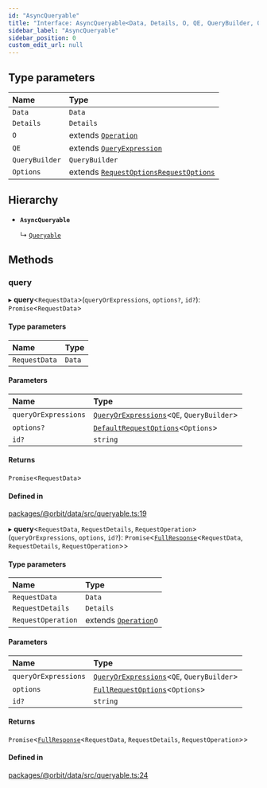 ```yaml
---
id: "AsyncQueryable"
title: "Interface: AsyncQueryable<Data, Details, O, QE, QueryBuilder, Options>"
sidebar_label: "AsyncQueryable"
sidebar_position: 0
custom_edit_url: null
---
```


## Type parameters

| Name | Type |
| :------ | :------ |
| `Data` | `Data` |
| `Details` | `Details` |
| `O` | extends [`Operation`](Operation.md) |
| `QE` | extends [`QueryExpression`](QueryExpression.md) |
| `QueryBuilder` | `QueryBuilder` |
| `Options` | extends [`RequestOptions`](RequestOptions.md)[`RequestOptions`](RequestOptions.md) |

## Hierarchy

- **`AsyncQueryable`**

  ↳ [`Queryable`](Queryable.md)

## Methods

### query

▸ **query**<`RequestData`\>(`queryOrExpressions`, `options?`, `id?`): `Promise`<`RequestData`\>

#### Type parameters

| Name | Type |
| :------ | :------ |
| `RequestData` | `Data` |

#### Parameters

| Name | Type |
| :------ | :------ |
| `queryOrExpressions` | [`QueryOrExpressions`](../modules.md#queryorexpressions)<`QE`, `QueryBuilder`\> |
| `options?` | [`DefaultRequestOptions`](../modules.md#defaultrequestoptions)<`Options`\> |
| `id?` | `string` |

#### Returns

`Promise`<`RequestData`\>

#### Defined in

[packages/@orbit/data/src/queryable.ts:19](https://github.com/orbitjs/orbit/blob/6e0cbd41/packages/@orbit/data/src/queryable.ts#L19)

▸ **query**<`RequestData`, `RequestDetails`, `RequestOperation`\>(`queryOrExpressions`, `options`, `id?`): `Promise`<[`FullResponse`](FullResponse.md)<`RequestData`, `RequestDetails`, `RequestOperation`\>\>

#### Type parameters

| Name | Type |
| :------ | :------ |
| `RequestData` | `Data` |
| `RequestDetails` | `Details` |
| `RequestOperation` | extends [`Operation`](Operation.md)`O` |

#### Parameters

| Name | Type |
| :------ | :------ |
| `queryOrExpressions` | [`QueryOrExpressions`](../modules.md#queryorexpressions)<`QE`, `QueryBuilder`\> |
| `options` | [`FullRequestOptions`](../modules.md#fullrequestoptions)<`Options`\> |
| `id?` | `string` |

#### Returns

`Promise`<[`FullResponse`](FullResponse.md)<`RequestData`, `RequestDetails`, `RequestOperation`\>\>

#### Defined in

[packages/@orbit/data/src/queryable.ts:24](https://github.com/orbitjs/orbit/blob/6e0cbd41/packages/@orbit/data/src/queryable.ts#L24)
